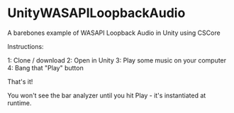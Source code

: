 # UnityWASAPILoopbackAudio
A barebones example of WASAPI Loopback Audio in Unity using CSCore

Instructions:

1: Clone / download
2: Open in Unity
3: Play some music on your computer
4: Bang that "Play" button

That's it!

You won't see the bar analyzer until you hit Play - it's instantiated at runtime.
